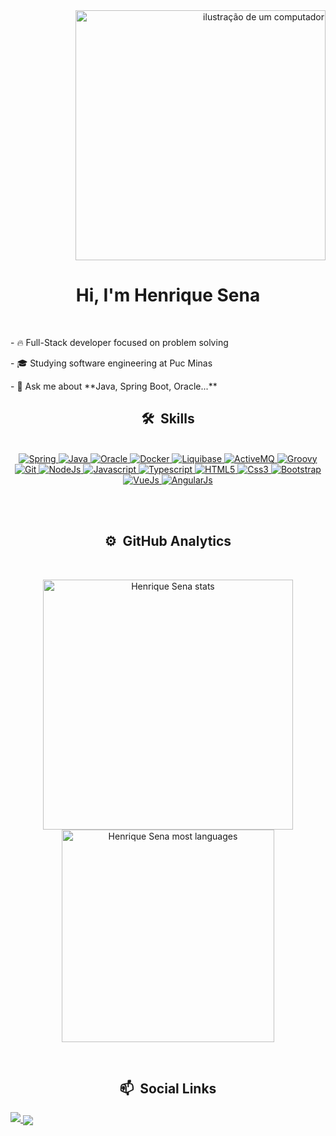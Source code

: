 <div>
 <div align="right">
  <img src="https://raw.githubusercontent.com/MicaelliMedeiros/micaellimedeiros/master/image/computer-illustration.png" alt="ilustração de um computador" min-width="400px" max-width="400px" width="400px">
 </div>

 <div align="center">
  <h1>Hi, I'm Henrique Sena</h1>
 </div>

 <div>
  <br>
  <p>
   - 🔥 Full-Stack developer focused on problem solving
  </p>
  <p>
   - 🎓 Studying software engineering at Puc Minas
  </p>
  <p>
   - 💬 Ask me about **Java, Spring Boot, Oracle...**
  </p>
 </div>

 <div>
  <h2 align="center">🛠 &nbsp;Skills</h2>
 </div>
 <br>
 <div align="center">
    <a href="#" title="Spring">
      <img src="https://img.shields.io/badge/Spring-6DB33F?style=for-the-badge&logo=spring&logoColor=white" alt="Spring"/>
    </a>
    <a href="#" title="Java">
      <img src="https://img.shields.io/badge/Java-D83B01?style=for-the-badge&logo=java&logoColor=white" alt="Java"/>
    </a>
    <a href="#" title="Oracle">
     <img src="https://img.shields.io/badge/Oracle-E6522C?style=for-the-badge&logo=oracle&logoColor=white" alt="Oracle"/>
    </a>
    <a href="#" title="Docker">
     <img src="https://img.shields.io/badge/Docker-2496ED?style=for-the-badge&logo=docker&logoColor=white" alt="Docker"/>
    </a>
    <a href="#" title="Liquibase">
     <img src="https://img.shields.io/badge/Liquibase-D33833?style=for-the-badge&logo=liquibase&logoColor=white" alt="Liquibase"/>
    </a>
    <a href="#" title="ActiveMQ">
     <img src="https://img.shields.io/badge/ActiveMQ-EA2046?style=for-the-badge&logo=activemq&logoColor=white" alt="ActiveMQ"/>
    </a>
    <a href="#" title="Groovy">
     <img src="https://img.shields.io/badge/Groovy-666666?style=for-the-badge&logo=groovy&logoColor=white" alt="Groovy"/>
    </a>
    <a href="#" title="Git">
     <img src="https://img.shields.io/badge/Git-E34F26?style=for-the-badge&logo=git&logoColor=white" alt="Git"/>
    </a>
    <a href="#" title="NodeJs">
     <img src="https://img.shields.io/badge/Node.js-43853D?style=for-the-badge&logo=node.js&logoColor=white" alt="NodeJs"/>
    </a>
    <a href="#" title="Javascript">
     <img src="https://img.shields.io/badge/JavaScript-F7DF1E?style=for-the-badge&logo=javascript&logoColor=black" alt="Javascript"/>
    </a>
    <a href="#" title="Typescript">
     <img src="https://img.shields.io/badge/TypeScript-007ACC?style=for-the-badge&logo=typescript&logoColor=white" alt="Typescript"/>
    </a>
    <a href="#" title="HTML5">
     <img src="https://img.shields.io/badge/HTML5-E34F26?style=for-the-badge&logo=html5&logoColor=white" alt="HTML5"/>
    </a>
    <a href="#" title="Css3">
     <img src="https://img.shields.io/badge/CSS3-1572B6?style=for-the-badge&logo=css3&logoColor=white" alt="Css3"/>
    </a>
    <a href="#" title="Bootstrap">
     <img src="https://img.shields.io/badge/Bootstrap-563D7C?style=for-the-badge&logo=bootstrap&logoColor=white" alt="Bootstrap"/>
    </a>
    <a href="#" title="VueJs">
     <img src="https://img.shields.io/badge/Vue.js-35495E?style=for-the-badge&logo=vue.js&logoColor=4FC08D" alt="VueJs"/>
    </a>
    <a href="#" title="AngularJs">
     <img src="https://img.shields.io/badge/AngularJS-E23237?style=for-the-badge&logo=angularjs&logoColor=white" alt="AngularJs"/>
    </a>
 </div>
</div>

<br><br>
<h2 align="center">⚙️ &nbsp;GitHub Analytics</h2>

<br>
<p align="center">
<img width="400em" src="https://github-readme-stats.vercel.app/api?username=HenriqueGSena&show_icons=true&theme=tokyonight" alt="Henrique Sena stats"/>
<img width="340em" src="https://github-readme-stats.vercel.app/api/top-langs/?username=HenriqueGSena&layout=compact&theme=tokyonight" alt="Henrique Sena most languages"/>
</p>

<br>
<h2 align="center">📫 &nbsp;Social Links</h2>

<div>
 
 <a href="https://www.linkedin.com/in/carloshenrique26" target="_blank">
  <img src="https://img.shields.io/badge/-LinkedIn-%230077B5?style=for-the-badge&logo=linkedin&logoColor=white">
</a>

<a href="https://www.instagram.com/Henrique.sena23" target="_blank">
 <img align="center" src="https://img.shields.io/badge/-Instagram-%23333?style=for-the-badge&logo=instagram&logoColor=red" />
</a>

</div>

